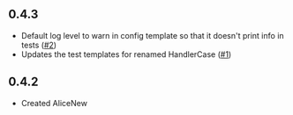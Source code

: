 ## 0.4.3
  * Default log level to warn in config template so that it doesn't print info in tests ([#2](https://github.com/alice-bot/alice_new/pull/2))
  * Updates the test templates for renamed HandlerCase ([#1](https://github.com/alice-bot/alice_new/pull/1))

## 0.4.2
  * Created AliceNew
